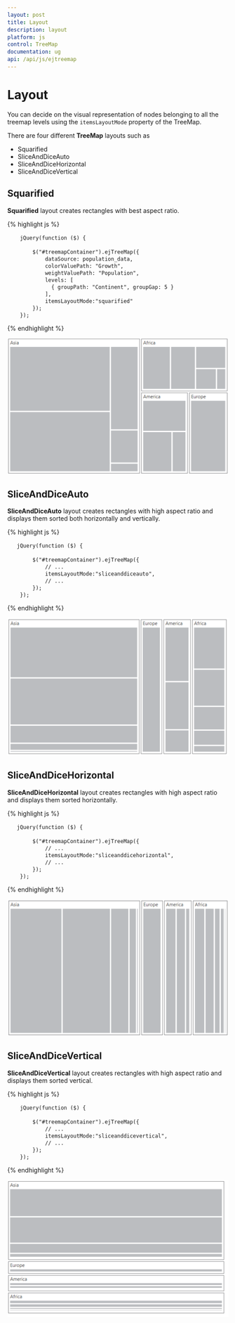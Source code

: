 ```yaml
---
layout: post
title: Layout
description: layout
platform: js
control: TreeMap
documentation: ug
api: /api/js/ejtreemap
---
```


# Layout

You can decide on the visual representation of nodes belonging to all the treemap levels using the `itemsLayoutMode` property of the TreeMap.

There are four different **TreeMap** layouts such as

* Squarified
* SliceAndDiceAuto
* SliceAndDiceHorizontal
* SliceAndDiceVertical

## Squarified

**Squarified** layout creates rectangles with best aspect ratio.

{% highlight js %}

        jQuery(function ($) {

            $("#treemapContainer").ejTreeMap({
                dataSource: population_data,
                colorValuePath: "Growth",
                weightValuePath: "Population",                
                levels: [
                  { groupPath: "Continent", groupGap: 5 }
                ],
                itemsLayoutMode:"squarified"
            });
        });


{% endhighlight %}



![](/js/TreeMap/Layout_images/Layout_img1.png)

## SliceAndDiceAuto

**SliceAndDiceAuto** layout creates rectangles with high aspect ratio and displays them sorted both horizontally and vertically.

{% highlight js %}


       jQuery(function ($) {

            $("#treemapContainer").ejTreeMap({
                // ...             
                itemsLayoutMode:"sliceanddiceauto",
                // ...             
            });
        });


{% endhighlight %}



![](/js/TreeMap/Layout_images/Layout_img2.png)

## SliceAndDiceHorizontal

**SliceAndDiceHorizontal** layout creates rectangles with high aspect ratio and displays them sorted horizontally.

{% highlight js %}

       jQuery(function ($) {

            $("#treemapContainer").ejTreeMap({
                // ...   
                itemsLayoutMode:"sliceanddicehorizontal",
                // ...   
            });
        });



{% endhighlight %}



![](/js/TreeMap/Layout_images/Layout_img3.png)

## SliceAndDiceVertical

**SliceAndDiceVertical** layout creates rectangles with high aspect ratio and displays them sorted vertical.

{% highlight js %}

        jQuery(function ($) {

            $("#treemapContainer").ejTreeMap({
                // ...   
                itemsLayoutMode:"sliceanddicevertical",
                // ...   
            });
        });



{% endhighlight %}



![](/js/TreeMap/Layout_images/Layout_img4.png)

